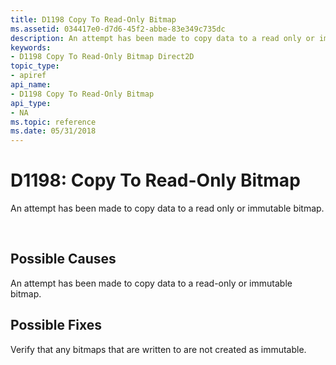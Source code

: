 ```yaml
---
title: D1198 Copy To Read-Only Bitmap
ms.assetid: 034417e0-d7d6-45f2-abbe-83e349c735dc
description: An attempt has been made to copy data to a read only or immutable bitmap.
keywords:
- D1198 Copy To Read-Only Bitmap Direct2D
topic_type:
- apiref
api_name:
- D1198 Copy To Read-Only Bitmap
api_type:
- NA
ms.topic: reference
ms.date: 05/31/2018
---
```


# D1198: Copy To Read-Only Bitmap

An attempt has been made to copy data to a read only or immutable bitmap.






 

## Possible Causes

An attempt has been made to copy data to a read-only or immutable bitmap.

## Possible Fixes

Verify that any bitmaps that are written to are not created as immutable.

 

 

